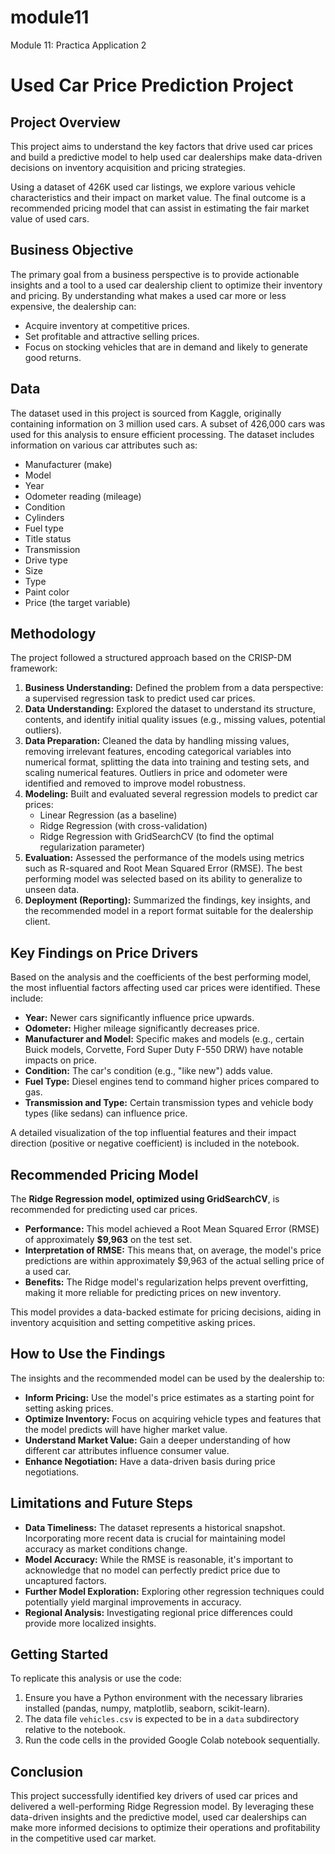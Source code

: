 # module11
Module 11: Practica Application 2 
# Used Car Price Prediction Project

## Project Overview

This project aims to understand the key factors that drive used car prices and build a predictive model to help used car dealerships make data-driven decisions on inventory acquisition and pricing strategies.

Using a dataset of 426K used car listings, we explore various vehicle characteristics and their impact on market value. The final outcome is a recommended pricing model that can assist in estimating the fair market value of used cars.

## Business Objective

The primary goal from a business perspective is to provide actionable insights and a tool to a used car dealership client to optimize their inventory and pricing. By understanding what makes a used car more or less expensive, the dealership can:

*   Acquire inventory at competitive prices.
*   Set profitable and attractive selling prices.
*   Focus on stocking vehicles that are in demand and likely to generate good returns.

## Data

The dataset used in this project is sourced from Kaggle, originally containing information on 3 million used cars. A subset of 426,000 cars was used for this analysis to ensure efficient processing. The dataset includes information on various car attributes such as:

*   Manufacturer (make)
*   Model
*   Year
*   Odometer reading (mileage)
*   Condition
*   Cylinders
*   Fuel type
*   Title status
*   Transmission
*   Drive type
*   Size
*   Type
*   Paint color
*   Price (the target variable)

## Methodology

The project followed a structured approach based on the CRISP-DM framework:

1.  **Business Understanding:** Defined the problem from a data perspective: a supervised regression task to predict used car prices.
2.  **Data Understanding:** Explored the dataset to understand its structure, contents, and identify initial quality issues (e.g., missing values, potential outliers).
3.  **Data Preparation:** Cleaned the data by handling missing values, removing irrelevant features, encoding categorical variables into numerical format, splitting the data into training and testing sets, and scaling numerical features. Outliers in price and odometer were identified and removed to improve model robustness.
4.  **Modeling:** Built and evaluated several regression models to predict car prices:
    *   Linear Regression (as a baseline)
    *   Ridge Regression (with cross-validation)
    *   Ridge Regression with GridSearchCV (to find the optimal regularization parameter)
5.  **Evaluation:** Assessed the performance of the models using metrics such as R-squared and Root Mean Squared Error (RMSE). The best performing model was selected based on its ability to generalize to unseen data.
6.  **Deployment (Reporting):** Summarized the findings, key insights, and the recommended model in a report format suitable for the dealership client.

## Key Findings on Price Drivers

Based on the analysis and the coefficients of the best performing model, the most influential factors affecting used car prices were identified. These include:

*   **Year:** Newer cars significantly influence price upwards.
*   **Odometer:** Higher mileage significantly decreases price.
*   **Manufacturer and Model:** Specific makes and models (e.g., certain Buick models, Corvette, Ford Super Duty F-550 DRW) have notable impacts on price.
*   **Condition:** The car's condition (e.g., "like new") adds value.
*   **Fuel Type:** Diesel engines tend to command higher prices compared to gas.
*   **Transmission and Type:** Certain transmission types and vehicle body types (like sedans) can influence price.

A detailed visualization of the top influential features and their impact direction (positive or negative coefficient) is included in the notebook.

## Recommended Pricing Model

The **Ridge Regression model, optimized using GridSearchCV**, is recommended for predicting used car prices.

*   **Performance:** This model achieved a Root Mean Squared Error (RMSE) of approximately **$9,963** on the test set.
*   **Interpretation of RMSE:** This means that, on average, the model's price predictions are within approximately \$9,963 of the actual selling price of a used car.
*   **Benefits:** The Ridge model's regularization helps prevent overfitting, making it more reliable for predicting prices on new inventory.

This model provides a data-backed estimate for pricing decisions, aiding in inventory acquisition and setting competitive asking prices.

## How to Use the Findings

The insights and the recommended model can be used by the dealership to:

*   **Inform Pricing:** Use the model's price estimates as a starting point for setting asking prices.
*   **Optimize Inventory:** Focus on acquiring vehicle types and features that the model predicts will have higher market value.
*   **Understand Market Value:** Gain a deeper understanding of how different car attributes influence consumer value.
*   **Enhance Negotiation:** Have a data-driven basis during price negotiations.

## Limitations and Future Steps

*   **Data Timeliness:** The dataset represents a historical snapshot. Incorporating more recent data is crucial for maintaining model accuracy as market conditions change.
*   **Model Accuracy:** While the RMSE is reasonable, it's important to acknowledge that no model can perfectly predict price due to uncaptured factors.
*   **Further Model Exploration:** Exploring other regression techniques could potentially yield marginal improvements in accuracy.
*   **Regional Analysis:** Investigating regional price differences could provide more localized insights.

## Getting Started

To replicate this analysis or use the code:

1.  Ensure you have a Python environment with the necessary libraries installed (pandas, numpy, matplotlib, seaborn, scikit-learn).
2.  The data file `vehicles.csv` is expected to be in a `data` subdirectory relative to the notebook.
3.  Run the code cells in the provided Google Colab notebook sequentially.

## Conclusion

This project successfully identified key drivers of used car prices and delivered a well-performing Ridge Regression model. By leveraging these data-driven insights and the predictive model, used car dealerships can make more informed decisions to optimize their operations and profitability in the competitive used car market.
